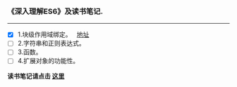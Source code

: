 
 
### 《深入理解ES6》及读书笔记. 
***
- [x] 1.块级作用域绑定。   [地址](https://github.com/timeTravelCYN/my_todo/issues/1)
- [ ] 2.字符串和正则表达式。 
- [ ] 3.函数。
- [ ] 4.扩展对象的功能性。

**读书笔记请点击 [这里](https://github.com/timeTravelCYN/my_todo/issues)**
